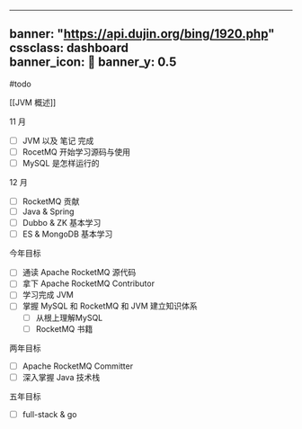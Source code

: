 

---
banner: "https://api.dujin.org/bing/1920.php"
cssclass: dashboard  
banner_icon: 🌻
banner_y: 0.5
---
#todo

[[JVM 概述]]



11 月

- [ ] JVM 以及 笔记 完成
- [ ] RocetMQ 开始学习源码与使用
- [ ] MySQL 是怎样运行的

12 月
- [ ] RocketMQ 贡献
- [ ] Java & Spring
- [ ] Dubbo & ZK 基本学习
- [ ] ES & MongoDB 基本学习

今年目标
- [ ] 通读 Apache RocketMQ 源代码
- [ ] 拿下 Apache RocketMQ Contributor
- [ ] 学习完成 JVM
- [ ] 掌握 MySQL 和 RocketMQ 和 JVM 建立知识体系
	- [ ] 从根上理解MySQL
	- [ ] RocketMQ 书籍

两年目标
- [ ] Apache RocketMQ Committer
- [ ] 深入掌握 Java 技术栈

五年目标
- [ ] full-stack & go